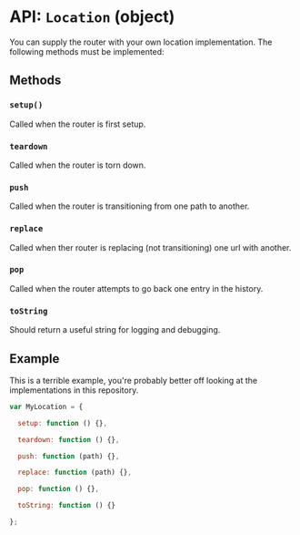 API: `Location` (object)
==========================

You can supply the router with your own location implementation. The
following methods must be implemented:

Methods
-------

### `setup()`

Called when the router is first setup.

### `teardown`

Called when the router is torn down.

### `push`

Called when the router is transitioning from one path to another.

### `replace`

Called when ther router is replacing (not transitioning) one url with
another.

### `pop`

Called when the router attempts to go back one entry in the history.

### `toString`

Should return a useful string for logging and debugging.

Example
-------

This is a terrible example, you're probably better off looking at the
implementations in this repository.

```js
var MyLocation = {

  setup: function () {},

  teardown: function () {},

  push: function (path) {},

  replace: function (path) {},

  pop: function () {},

  toString: function () {}

};
```
